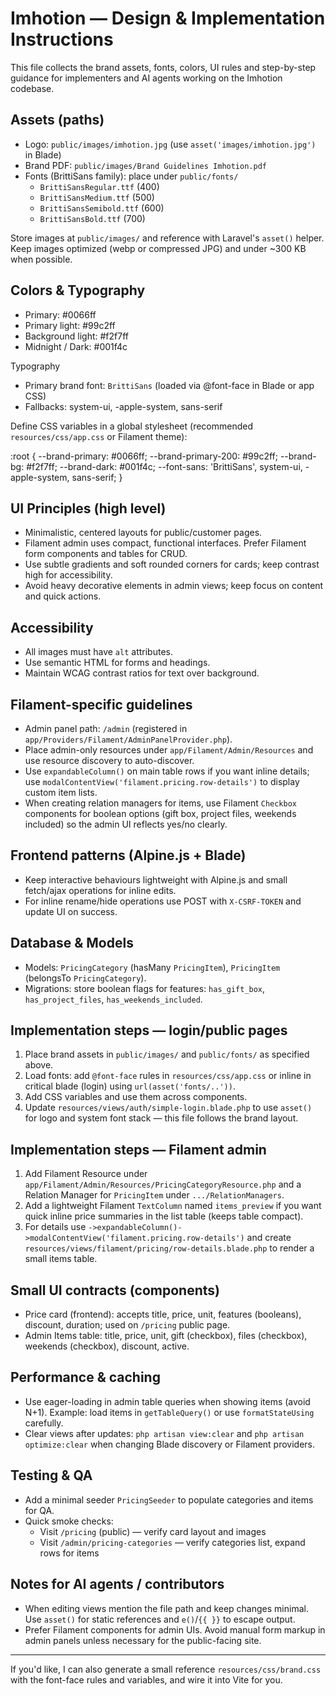 # Imhotion — Design & Implementation Instructions

This file collects the brand assets, fonts, colors, UI rules and step-by-step guidance for implementers and AI agents working on the Imhotion codebase.

## Assets (paths)
- Logo: `public/images/imhotion.jpg` (use `asset('images/imhotion.jpg')` in Blade)
- Brand PDF: `public/images/Brand Guidelines Imhotion.pdf`
- Fonts (BrittiSans family): place under `public/fonts/`
  - `BrittiSansRegular.ttf` (400)
  - `BrittiSansMedium.ttf` (500)
  - `BrittiSansSemibold.ttf` (600)
  - `BrittiSansBold.ttf` (700)

Store images at `public/images/` and reference with Laravel's `asset()` helper. Keep images optimized (webp or compressed JPG) and under ~300 KB when possible.

## Colors & Typography
- Primary: #0066ff
- Primary light: #99c2ff
- Background light: #f2f7ff
- Midnight / Dark: #001f4c

Typography
- Primary brand font: `BrittiSans` (loaded via @font-face in Blade or app CSS)
- Fallbacks: system-ui, -apple-system, sans-serif

Define CSS variables in a global stylesheet (recommended `resources/css/app.css` or Filament theme):

:root {
  --brand-primary: #0066ff;
  --brand-primary-200: #99c2ff;
  --brand-bg: #f2f7ff;
  --brand-dark: #001f4c;
  --font-sans: 'BrittiSans', system-ui, -apple-system, sans-serif;
}

## UI Principles (high level)
- Minimalistic, centered layouts for public/customer pages.
- Filament admin uses compact, functional interfaces. Prefer Filament form components and tables for CRUD.
- Use subtle gradients and soft rounded corners for cards; keep contrast high for accessibility.
- Avoid heavy decorative elements in admin views; keep focus on content and quick actions.

## Accessibility
- All images must have `alt` attributes.
- Use semantic HTML for forms and headings.
- Maintain WCAG contrast ratios for text over background.

## Filament-specific guidelines
- Admin panel path: `/admin` (registered in `app/Providers/Filament/AdminPanelProvider.php`).
- Place admin-only resources under `app/Filament/Admin/Resources` and use resource discovery to auto-discover.
- Use `expandableColumn()` on main table rows if you want inline details; use `modalContentView('filament.pricing.row-details')` to display custom item lists.
- When creating relation managers for items, use Filament `Checkbox` components for boolean options (gift box, project files, weekends included) so the admin UI reflects yes/no clearly.

## Frontend patterns (Alpine.js + Blade)
- Keep interactive behaviours lightweight with Alpine.js and small fetch/ajax operations for inline edits.
- For inline rename/hide operations use POST with `X-CSRF-TOKEN` and update UI on success.

## Database & Models
- Models: `PricingCategory` (hasMany `PricingItem`), `PricingItem` (belongsTo `PricingCategory`).
- Migrations: store boolean flags for features: `has_gift_box`, `has_project_files`, `has_weekends_included`.

## Implementation steps — login/public pages
1. Place brand assets in `public/images/` and `public/fonts/` as specified above.
2. Load fonts: add `@font-face` rules in `resources/css/app.css` or inline in critical blade (login) using `url(asset('fonts/..'))`.
3. Add CSS variables and use them across components.
4. Update `resources/views/auth/simple-login.blade.php` to use `asset()` for logo and system font stack — this file follows the brand layout.

## Implementation steps — Filament admin
1. Add Filament Resource under `app/Filament/Admin/Resources/PricingCategoryResource.php` and a Relation Manager for `PricingItem` under `.../RelationManagers`.
2. Add a lightweight Filament `TextColumn` named `items_preview` if you want quick inline price summaries in the list table (keeps table compact).
3. For details use `->expandableColumn()->modalContentView('filament.pricing.row-details')` and create `resources/views/filament/pricing/row-details.blade.php` to render a small items table.

## Small UI contracts (components)
- Price card (frontend): accepts title, price, unit, features (booleans), discount, duration; used on `/pricing` public page.
- Admin Items table: title, price, unit, gift (checkbox), files (checkbox), weekends (checkbox), discount, active.

## Performance & caching
- Use eager-loading in admin table queries when showing items (avoid N+1). Example: load items in `getTableQuery()` or use `formatStateUsing` carefully.
- Clear views after updates: `php artisan view:clear` and `php artisan optimize:clear` when changing Blade discovery or Filament providers.

## Testing & QA
- Add a minimal seeder `PricingSeeder` to populate categories and items for QA.
- Quick smoke checks:
  - Visit `/pricing` (public) — verify card layout and images
  - Visit `/admin/pricing-categories` — verify categories list, expand rows for items

## Notes for AI agents / contributors
- When editing views mention the file path and keep changes minimal. Use `asset()` for static references and `e()`/`{{ }}` to escape output.
- Prefer Filament components for admin UIs. Avoid manual form markup in admin panels unless necessary for the public-facing site.

---

If you'd like, I can also generate a small reference `resources/css/brand.css` with the font-face rules and variables, and wire it into Vite for you.

